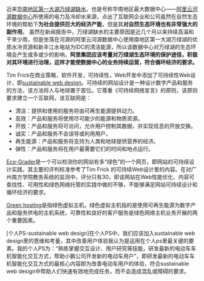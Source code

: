 近来[华南地区第一大湖万绿湖缺水](https://www.163.com/dy/article/G9S59HBE0517P5DB.html)，也是号称华南地区最大数据中心——[阿里云河源数据中心](https://www.aliyun.com/activity/daily/heyuanregion)所使用的电力及冷却水来源，点出了互联网企业和公司虽然在自然生态环境的帮助下**为社会提供巨大的经济产能**，但是其**对自然生态环境也有非常强大的副作用**。
虽然在新闻报告中，万绿湖缺水的主要原因是近几个月以来持续高温和干旱少雨，但是坐落在河源的阿里云河源数据中心使用南地区第一大湖万绿湖的优质水冷资源和新丰江水电站为IDC的清洁能源，所以该数据中心对万绿湖的生态环境会产生或多或少的影响，**阿里集团应该考量对万绿湖生态环境的保护途径，积极对其环境进行治理，这样才能使数据中心的业务持续运营，符合循环经济的要求。**

Tim Frick在商业策略，软件开发，可持续性，Web开发中添加了可持续性Web设计，即[sustainable web design](https://www.mightybytes.com/blog/sustainable-web-design/)。可持续的网站设计是一种设计数字产品和服务的方法，该方法将人与地球置于首位。它尊重《可持续网络宣言》的原则，该原则要求建立一个互联网，该互联网是：
- 清洁：提供和使用的服务将由可再生能源提供动力。
- 高效：产品和服务将使用尽可能少的能源和物质资源。
- 开放：产品和服务将可访问，允许用户控制其数据，并实现信息的开放交换。
- 诚实：产品和服务不会误导或利用用户。
- 再生能源：产品和服务将支持为人类和地球提供营养的经济。
- 弹性：产品和服务将在用户最需要它们的时间和地点运行。

[Eco-Grader](https://www.ecograder.com/)是一个可以检测你的网站有多“绿色”的一个网页，即网站的可持续设计实践，其主要的评判标准参考了Tim Frick 的可持续Web设计里的内容。在对广州南方学院教务系统的监测中，评分只有30，即该网站在Web性能优化、内容可查找性、可用性和绿色网络托管的实践中做的不够，不能够满足网站可持续设计和循环经济的要求。

[Green hosting](https://www.mightybytes.com/blog/reliable-green-web-hosting/)是指绿色虚拟主机，绿色虚拟主机指的是使用可再生能源为数字产品和服务供电的主机系统，可靠性和良好的客户服务是绿色网络主机业务开展的两个重要因素。

[个人PS-sustainable web design]在个人PS中，我们应该加入sustainable web design里的思维和考量，其中改善用户体验我认为是运用在个人ps里最关键的要素。我的个人PS为：“熟练掌握交互设计、用户研究等技能，研发最新的电动车车机智能化交互方式，帮助小鹏公司开发新的电动车用户”，即研发最新的电动车车机智能化交互方式的最核心内容即为改善电动车用户的体验，符合sustainable web design中帮助人们快速有效地完成任务，而不会造成混乱或障碍的要求。